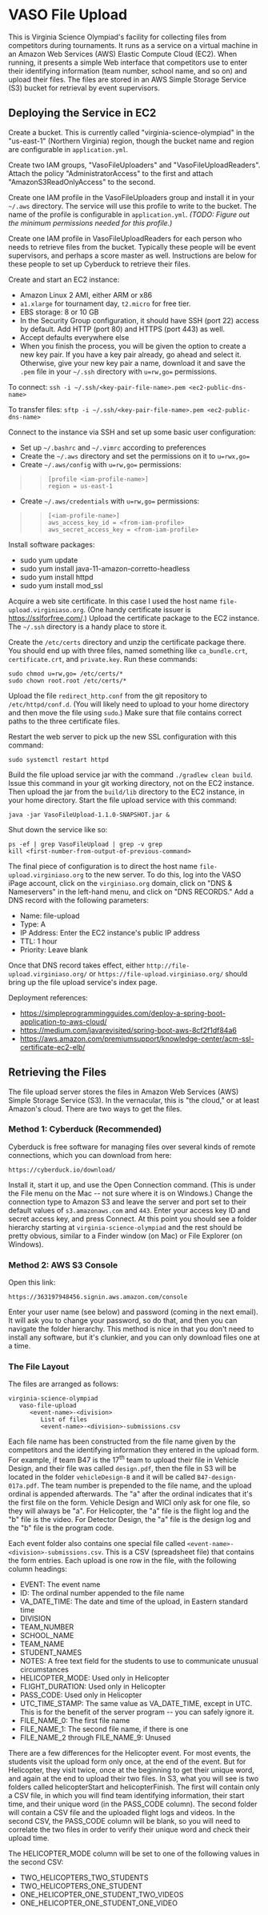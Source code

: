 # VASO File Upload

This is Virginia Science Olympiad's facility for collecting files from competitors
during tournaments.  It runs as a service on a virtual machine in an Amazon Web
Services (AWS) Elastic Compute Cloud (EC2).  When running, it presents a simple Web
interface that competitors use to enter their identifying information (team number,
school name, and so on) and upload their files.  The files are stored in an AWS
Simple Storage Service (S3) bucket for retrieval by event supervisors.

## Deploying the Service in EC2

Create a bucket.  This is currently called "virginia-science-olympiad" in the "us-east-1" (Northern Virginia) region, though the bucket name and region are configurable in `application.yml`.

Create two IAM groups, "VasoFileUploaders" and "VasoFileUploadReaders".  Attach the policy "AdministratorAccess" to the first and attach "AmazonS3ReadOnlyAccess" to the second.

Create one IAM profile in the VasoFileUploaders group and install it in your `~/.aws` directory.  The service will use this profile to write to the bucket.  The name of the profile is configurable in `application.yml`.  _(TODO: Figure out the minimum permissions needed for this profile.)_

Create one IAM profile in VasoFileUploadReaders for each person who needs to retrieve files from the bucket.  Typically these people will be event supervisors, and perhaps a score master as well.  Instructions are below for these people to set up Cyberduck to retrieve their files.

Create and start an EC2 instance:

- Amazon Linux 2 AMI, either ARM or x86
- `a1.xlarge` for tournament day, `t2.micro` for free tier.
- EBS storage: 8 or 10 GB
- In the Security Group configuration, it should have SSH (port 22) access by default.  Add HTTP (port 80) and HTTPS (port 443) as well.
- Accept defaults everywhere else
- When you finish the process, you will be given the option to create a new key pair.  If you have a key pair already, go ahead and select it.  Otherwise, give your new key pair a name, download it and save the `.pem` file in your `~/.ssh` directory with `u=rw,go=` permissions.

To connect: `ssh -i ~/.ssh/<key-pair-file-name>.pem <ec2-public-dns-name>`

To transfer files: `sftp -i ~/.ssh/<key-pair-file-name>.pem <ec2-public-dns-name>`

Connect to the instance via SSH and set up some basic user configuration:

- Set up `~/.bashrc` and `~/.vimrc` according to preferences
- Create the `~/.aws` directory and set the permissions on it to `u=rwx,go=`
- Create `~/.aws/config` with `u=rw,go=` permissions:

>> ```
>> [profile <iam-profile-name>]
>> region = us-east-1
>> ```

- Create `~/.aws/credentials` with `u=rw,go=` permissions:

>> ```
>> [<iam-profile-name>]
>> aws_access_key_id = <from-iam-profile>
>> aws_secret_access_key = <from-iam-profile>
>> ```

Install software packages:

- sudo yum update
- sudo yum install java-11-amazon-corretto-headless
- sudo yum install httpd
- sudo yum install mod_ssl

Acquire a web site certificate.  In this case I used the host name `file-upload.virginiaso.org`.  (One handy certificate issuer is https://sslforfree.com/.)  Upload the certificate package to the EC2 instance.  The `~/.ssh` directory is a handy place to store it.

Create the `/etc/certs` directory and unzip the certificate package there.  You should end up with three files, named something like `ca_bundle.crt`, `certificate.crt`, and `private.key`.  Run these commands:

```
sudo chmod u=rw,go= /etc/certs/*
sudo chown root.root /etc/certs/*
```

Upload the file `redirect_http.conf` from the git repository to `/etc/httpd/conf.d`.  (You will likely need to upload to your home directory and then move the file using `sudo`.)  Make sure that file contains correct paths to the three certificate files.

Restart the web server to pick up the new SSL configuration with this command:

```
sudo systemctl restart httpd
```

Build the file upload service jar with the command `./gradlew clean build`.  Issue this command in your git working directory, not on the EC2 instance.  Then upload the jar from the `build/lib` directory to the EC2 instance, in your home directory.  Start the file upload service with this command:

```
java -jar VasoFileUpload-1.1.0-SNAPSHOT.jar &
```

Shut down the service like so:

```
ps -ef | grep VasoFileUpload | grep -v grep
kill <first-number-from-output-of-previous-command>
```

The final piece of configuration is to direct the host name `file-upload.virginiaso.org` to the new server.  To do this, log into the VASO iPage account, click on the `virginiaso.org` domain, click on "DNS & Nameservers" in the left-hand menu, and click on "DNS RECORDS."  Add a DNS record with the following parameters:

- Name: file-upload
- Type: A
- IP Address: Enter the EC2 instance's public IP address
- TTL: 1 hour
- Priority: Leave blank

Once that DNS record takes effect, either `http://file-upload.virginiaso.org/` or `https://file-upload.virginiaso.org/` should bring up the file upload service's index page.

Deployment references:

- https://simpleprogrammingguides.com/deploy-a-spring-boot-application-to-aws-cloud/
- https://medium.com/javarevisited/spring-boot-aws-8cf2f1df84a6
- https://aws.amazon.com/premiumsupport/knowledge-center/acm-ssl-certificate-ec2-elb/



## Retrieving the Files

The file upload server stores the files in Amazon Web Services (AWS) Simple Storage
Service (S3).  In the vernacular, this is "the cloud," or at least Amazon's cloud.
There are two ways to get the files.

### Method 1: Cyberduck (Recommended)

Cyberduck is free software for managing files over several kinds of remote
connections, which you can download from here:

```
https://cyberduck.io/download/
```

Install it, start it up, and use the Open Connection command.  (This is under the
File menu on the Mac -- not sure where it is on Windows.)  Change the connection
type to Amazon S3 and leave the server and port set to their default values of
`s3.amazonaws.com` and `443`.  Enter your access key ID and secret access key, and
press Connect.  At this point you should see a folder hierarchy starting at
`virginia-science-olympiad` and the rest should be pretty obvious, similar to a
Finder window (on Mac) or File Explorer (on Windows).

### Method 2: AWS S3 Console

Open this link:

```
https://363197948456.signin.aws.amazon.com/console
```

Enter your user name (see below) and password (coming in the next email).  It will
ask you to change your password, so do that, and then you can navigate the folder
hierarchy.  This method is nice in that you don't need to install any software,
but it's clunkier, and you can only download files one at a time.

### The File Layout

The files are arranged as follows:

```
virginia-science-olympiad
   vaso-file-upload
      <event-name>-<division>
         List of files
         <event-name>-<division>-submissions.csv
```

Each file name has been constructed from the file name given by the competitors
and the identifying information they entered in the upload form.  For example, if
team B47 is the 17<sup>th</sup> team to upload their file in Vehicle Design, and their file
was called `design.pdf`, then the file in S3 will be located in the folder
`vehicleDesign-B` and it will be called `B47-design-017a.pdf`.  The team number is
prepended to the file name, and the upload ordinal is appended afterwards.  The
"a" after the ordinal indicates that it's the first file on the form.  Vehicle
Design and WICI only ask for one file, so they will always be "a".  For
Helicopter, the "a" file is the flight log and the "b" file is the video.  For
Detector Design, the "a" file is the design log and the "b" file is the program
code.

Each event folder also contains one special file called
`<event-name>-<division>-submissions.csv`.  This is a CSV (spreadsheet file) that
contains the form entries.  Each upload is one row in the file, with the
following column headings:

- EVENT: The event name
- ID: The ordinal number appended to the file name
- VA_DATE_TIME: The date and time of the upload, in Eastern standard time
- DIVISION
- TEAM_NUMBER
- SCHOOL_NAME
- TEAM_NAME
- STUDENT_NAMES
- NOTES: A free text field for the students to use to communicate unusual
  circumstances
- HELICOPTER_MODE: Used only in Helicopter
- FLIGHT_DURATION: Used only in Helicopter
- PASS_CODE: Used only in Helicopter
- UTC_TIME_STAMP: The same value as VA_DATE_TIME, except in UTC.  This is
  for the benefit of the server program -- you can safely ignore it.
- FILE_NAME_0: The first file name
- FILE_NAME_1: The second file name, if there is one
- FILE_NAME_2 through FILE_NAME_9: Unused

There are a few differences for the Helicopter event.  For most events, the
students visit the upload form only once, at the end of the event.  But for
Helicopter, they visit twice, once at the beginning to get their unique word,
and again at the end to upload their two files.  In S3, what you will see is
two folders called helicopterStart and helicopterFinish.  The first will
contain only a CSV file, in which you will find team identifying information,
their start time, and their unique word (in the PASS_CODE column).  The second
folder will contain a CSV file and the uploaded flight logs and videos.  In
the second CSV, the PASS_CODE column will be blank, so you will need to
correlate the two files in order to verify their unique word and check their
upload time.

The HELICOPTER_MODE column will be set to one of the following values in the
second CSV:

- TWO_HELICOPTERS_TWO_STUDENTS
- TWO_HELICOPTERS_ONE_STUDENT
- ONE_HELICOPTER_ONE_STUDENT_TWO_VIDEOS
- ONE_HELICOPTER_ONE_STUDENT_ONE_VIDEO
